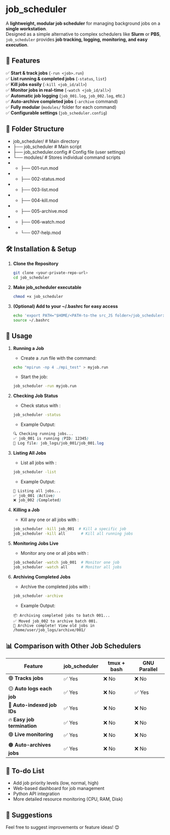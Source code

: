 # job_scheduler
A **lightweight, modular job scheduler** for managing background jobs on a **single workstation**.  
Designed as a simple alternative to complex schedulers like **Slurm** or **PBS**, `job_scheduler` provides **job tracking, logging, monitoring, and easy execution**.

## 🚀 Features
✅ **Start & track jobs** (`-run <job>.run`)  
✅ **List running & completed jobs** (`-status`, `list`)  
✅ **Kill jobs easily** (`-kill <job_id/all>`)  
✅ **Monitor jobs in real-time** (`-watch <job_id/all>`)  
✅ **Automatic job logging** (`job_001.log`, `job_002.log`, etc.)  
✅ **Auto-archive completed jobs** (`-archive` command)  
✅ **Fully modular** (`modules/` folder for each command)  
✅ **Configurable settings** (`job_scheduler.config`)  

## 📂 Folder Structure

- job_scheduler/             # Main directory
- ├── job_scheduler          # Main script
- ├── job_scheduler.config   # Config file (user settings)
- └── modules/               # Stores individual command scripts
- -   ├── 001-run.mod
- -   ├── 002-status.mod
- -   ├── 003-list.mod
- -   ├── 004-kill.mod
- -   ├── 005-archive.mod
- -   ├── 006-watch.mod
- -   └── 007-help.mod


## 🛠 Installation & Setup
1. **Clone the Repository**
   ```bash
   git clone <your-private-repo-url>
   cd job_scheduler
   ```

2. **Make job_scheduler executable**
   ```bash
   chmod +x job_scheduler
   ```

3. **(Optional) Add to your ~/.bashrc for easy access**
   ```bash
   echo 'export PATH="$HOME/<PATH-to-the src_JS folder>/job_scheduler:$PATH"' >> ~/.bashrc
   source ~/.bashrc
   ```


## 🔧 Usage
1. **Running a Job**
   
   - Create a .run file with the command:
   ```bash
   echo "mpirun -np 4 ./mpi_test" > myjob.run
   ```

   - Start the job:
   ```bash
   job_scheduler -run myjob.run
   ```

2. **Checking Job Status**
   - Check status with :
   ```bash
   job_scheduler -status
   ```
   
   - Example Output:
   ```scss
   🔍 Checking running jobs...
   ✅ job_001 is running (PID: 12345)
   📌 Log file: job_logs/job_001/job_001.log
   ```

3. **Listing All Jobs**
   - List all jobs with :
   ```bash
   job_scheduler -list
   ```
   
   - Example Output:
   ```scss
   📜 Listing all jobs...
   ✅ job_001 (Active)
   ❌ job_002 (Completed)
   ```

4. **Killing a Job**
   - Kill any one or all jobs with :
   ```bash
   job_scheduler -kill job_001  # Kill a specific job
   job_scheduler -kill all       # Kill all running jobs
   ```

5. **Monitoring Jobs Live**
   - Monitor any one or all jobs with :
   ```bash
   job_scheduler -watch job_001  # Monitor one job
   job_scheduler -watch all      # Monitor all jobs
   ```

6. **Archiving Completed Jobs**
   - Archive the completed jobs with :
   ```bash
   job_scheduler -archive
   ```
   
   - Example Output:
   ```pgsql
   📦 Archiving completed jobs to batch 001...
   ✅ Moved job_002 to archive batch 001.
   🎯 Archive complete! View old jobs in /home/user/job_logs/archive/001/
   ```


## 📊 Comparison with Other Job Schedulers

| **Feature**                | **job_scheduler**  | **tmux + bash**  | **GNU Parallel** |
|----------------------------|-------------------|------------------|------------------|
| 🟢 **Tracks jobs**          | ✅ Yes  | ❌ No | ❌ No |
| 🟡 **Auto logs each job**   | ✅ Yes  | ❌ No | ✅ Yes |
| 🔴 **Auto-indexed job IDs** | ✅ Yes  | ❌ No | ❌ No |
| 🔥 **Easy job termination** | ✅ Yes | ❌ No | ❌ No |
| 🟢 **Live monitoring**      | ✅ Yes | ❌ No | ❌ No |
| 🟠 **Auto-archives jobs**   | ✅ Yes | ❌ No | ❌ No |






## 🔮 To-do List

   - Add job priority levels (low, normal, high)
   - Web-based dashboard for job management
   - Python API integration
   - More detailed resource monitoring (CPU, RAM, Disk)



## 🤝 Suggestions
Feel free to suggest improvements or feature ideas! 😊
